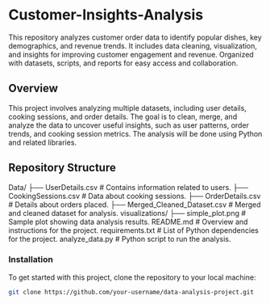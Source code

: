 # Customer-Insights-Analysis
This repository analyzes customer order data to identify popular dishes, key demographics, and revenue trends. It includes data cleaning, visualization, and insights for improving customer engagement and revenue. Organized with datasets, scripts, and reports for easy access and collaboration.

## Overview
This project involves analyzing multiple datasets, including user details, cooking sessions, and order details. The goal is to clean, merge, and analyze the data to uncover useful insights, such as user patterns, order trends, and cooking session metrics. The analysis will be done using Python and related libraries.

## Repository Structure
Data/ ├── UserDetails.csv # Contains information related to users. ├── CookingSessions.csv # Data about cooking sessions. ├── OrderDetails.csv # Details about orders placed. ├── Merged_Cleaned_Dataset.csv # Merged and cleaned dataset for analysis. visualizations/ ├── simple_plot.png # Sample plot showing data analysis results. README.md # Overview and instructions for the project. requirements.txt # List of Python dependencies for the project. analyze_data.py # Python script to run the analysis.

### Installation
To get started with this project, clone the repository to your local machine:

```bash
git clone https://github.com/your-username/data-analysis-project.git

